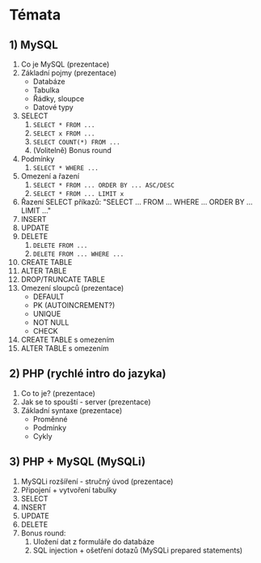 # Témata

## 1) MySQL

1. Co je MySQL (prezentace)
2. Základní pojmy (prezentace)
    - Databáze
    - Tabulka
    - Řádky, sloupce
    - Datové typy
3. SELECT
    1. `SELECT * FROM ...`
    2. `SELECT x FROM ...`
    3. `SELECT COUNT(*) FROM ...`
    4. (Volitelně) Bonus round
4. Podmínky
    1. `SELECT * WHERE ...`
5. Omezení a řazení
    1. `SELECT * FROM ... ORDER BY ... ASC/DESC`
    2. `SELECT * FROM ... LIMIT x`
6. Řazení SELECT příkazů: "SELECT ... FROM ... WHERE ... ORDER BY ... LIMIT ..."
7. INSERT
8. UPDATE
9. DELETE
    1. `DELETE FROM ...`
    2. `DELETE FROM ... WHERE ...`
10. CREATE TABLE
11. ALTER TABLE
12. DROP/TRUNCATE TABLE
13. Omezení sloupců (prezentace)
    - DEFAULT
    - PK (AUTOINCREMENT?)
    - UNIQUE
    - NOT NULL
    - CHECK
14. CREATE TABLE s omezením
15. ALTER TABLE s omezením

## 2) PHP (rychlé intro do jazyka)

1. Co to je? (prezentace)
2. Jak se to spouští - server (prezentace)
3. Základní syntaxe (prezentace)
    - Proměnné
    - Podmínky
    - Cykly

## 3) PHP + MySQL (MySQLi)

1. MySQLi rozšíření - stručný úvod (prezentace)
2. Připojení + vytvoření tabulky
3. SELECT
4. INSERT
5. UPDATE
6. DELETE
7. Bonus round:
    1. Uložení dat z formuláře do databáze
    2. SQL injection + ošetření dotazů (MySQLi prepared statements)
